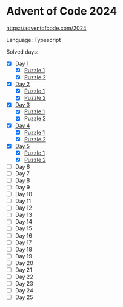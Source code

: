 # Advent of Code 2024

https://adventofcode.com/2024

Language: Typescript

Solved days:

- [x] [Day 1](./tasks/day01/)
  - [x] [Puzzle 1](./tasks/day01/puzzle1/algorithm.ts)
  - [x] [Puzzle 2](./tasks/day01/puzzle2/algorithm.ts)
- [x] [Day 2](./tasks/day02/)
  - [x] [Puzzle 1](./tasks/day02/puzzle1/algorithm.ts)
  - [x] [Puzzle 2](./tasks/day02/puzzle2/algorithm.ts)
- [x] [Day 3](./tasks/day03/)
  - [x] [Puzzle 1](./tasks/day03/puzzle1/algorithm.ts)
  - [x] [Puzzle 2](./tasks/day03/puzzle2/algorithm.ts)
- [x] [Day 4](./tasks/day04/)
  - [x] [Puzzle 1](./tasks/day04/puzzle1/algorithm.ts)
  - [x] [Puzzle 2](./tasks/day04/puzzle2/algorithm.ts)
- [x] [Day 5](./tasks/day05/)
  - [x] [Puzzle 1](./tasks/day05/puzzle1/algorithm.ts)
  - [x] [Puzzle 2](./tasks/day05/puzzle2/algorithm.ts)
- [ ] Day 6
- [ ] Day 7
- [ ] Day 8
- [ ] Day 9
- [ ] Day 10
- [ ] Day 11
- [ ] Day 12
- [ ] Day 13
- [ ] Day 14
- [ ] Day 15
- [ ] Day 16
- [ ] Day 17
- [ ] Day 18
- [ ] Day 19
- [ ] Day 20
- [ ] Day 21
- [ ] Day 22
- [ ] Day 23
- [ ] Day 24
- [ ] Day 25
